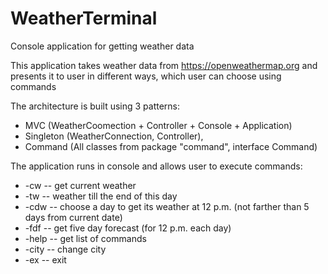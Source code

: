 # WeatherTerminal
Console application for getting weather data

This application takes weather data from https://openweathermap.org and presents it to user in different ways, which user can choose using commands

The architecture is built using 3 patterns:
- MVC (WeatherCoomection + Controller + Console + Application)
- Singleton (WeatherConnection, Controller), 
- Command (All classes from package "command", interface Command)

The application runs in console and allows user to execute commands:
- -cw -- get current weather
- -tw -- weather till the end of this day
- -cdw -- choose a day to get its weather at 12 p.m. (not farther than 5 days from current date)
- -fdf -- get five day forecast (for 12 p.m. each day)
- -help -- get list of commands
- -city -- change city
- -ex -- exit

